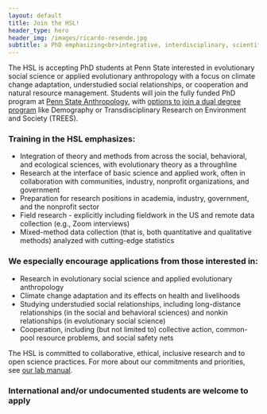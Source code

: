 ```yaml
---
layout: default
title: Join the HSL!
header_type: hero
header_img: /images/ricardo-resende.jpg
subtitle: a PhD emphasizing<br>integrative, interdisciplinary, scientific anthropology
---
```

The HSL is accepting PhD students at Penn State interested in evolutionary social science or applied evolutionary anthropology with a focus on climate change adaptation, understudied social relationships, or cooperation and natural resource management. Students will join the fully funded PhD program at [Penn State Anthropology](https://anth.la.psu.edu/), with [options to join a dual degree program](https://anth.la.psu.edu/graduate/dual-title-degrees/) like Demography or Transdisciplinary Research on Environment and Society (TREES).

### Training in the HSL emphasizes:
* Integration of theory and methods from across the social, behavioral, and ecological sciences, with evolutionary theory as a throughline
* Research at the interface of basic science and applied work, often in collaboration with communities, industry, nonprofit organizations, and government
* Preparation for research positions in academia, industry, government, and the nonprofit sector
* Field research - explicitly including fieldwork in the US and remote data collection (e.g., Zoom interviews)
* Mixed-method data collection (that is, both quantitative and qualitative methods) analyzed with cutting-edge statistics

### We especially encourage applications from those interested in:
* Research in evolutionary social science and applied evolutionary anthropology
* Climate change adaptation and its effects on health and livelihoods
* Studying understudied social relationships, including long-distance relationships (in the social and behavioral sciences) and nonkin relationships (in evolutionary social science)
* Cooperation, including (but not limited to) collective action, common-pool resource problems, and social safety nets

The HSL is committed to collaborative, ethical, inclusive research and to open science practices. For more about our commitments and priorities, see [our lab manual](https://docs.google.com/document/d/1gsos2uzViR5ekILkxQvUvaB0fb_3TSRP4-_oD94xA8E/).

### International and/or undocumented students are welcome to apply
